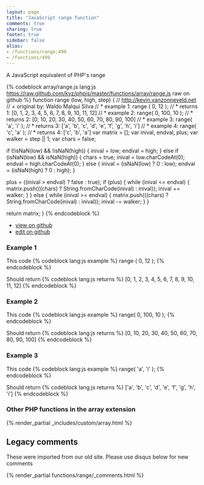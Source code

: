 ```yaml
---
layout: page
title: "JavaScript range function"
comments: true
sharing: true
footer: true
sidebar: false
alias:
- /functions/range:499
- /functions/499
---
```

<!-- Generated by Rakefile:build -->
A JavaScript equivalent of PHP's range

{% codeblock array/range.js lang:js https://raw.github.com/kvz/phpjs/master/functions/array/range.js raw on github %}
function range (low, high, step) {
  // http://kevin.vanzonneveld.net
  // +   original by: Waldo Malqui Silva
  // *     example 1: range ( 0, 12 );
  // *     returns 1: [0, 1, 2, 3, 4, 5, 6, 7, 8, 9, 10, 11, 12]
  // *     example 2: range( 0, 100, 10 );
  // *     returns 2: [0, 10, 20, 30, 40, 50, 60, 70, 80, 90, 100]
  // *     example 3: range( 'a', 'i' );
  // *     returns 3: ['a', 'b', 'c', 'd', 'e', 'f', 'g', 'h', 'i']
  // *     example 4: range( 'c', 'a' );
  // *     returns 4: ['c', 'b', 'a']
  var matrix = [];
  var inival, endval, plus;
  var walker = step || 1;
  var chars = false;

  if (!isNaN(low) && !isNaN(high)) {
    inival = low;
    endval = high;
  } else if (isNaN(low) && isNaN(high)) {
    chars = true;
    inival = low.charCodeAt(0);
    endval = high.charCodeAt(0);
  } else {
    inival = (isNaN(low) ? 0 : low);
    endval = (isNaN(high) ? 0 : high);
  }

  plus = ((inival > endval) ? false : true);
  if (plus) {
    while (inival <= endval) {
      matrix.push(((chars) ? String.fromCharCode(inival) : inival));
      inival += walker;
    }
  } else {
    while (inival >= endval) {
      matrix.push(((chars) ? String.fromCharCode(inival) : inival));
      inival -= walker;
    }
  }

  return matrix;
}
{% endcodeblock %}

 - [view on github](https://github.com/kvz/phpjs/blob/master/functions/array/range.js)
 - [edit on github](https://github.com/kvz/phpjs/edit/master/functions/array/range.js)

### Example 1
This code
{% codeblock lang:js example %}
range ( 0, 12 );
{% endcodeblock %}

Should return
{% codeblock lang:js returns %}
[0, 1, 2, 3, 4, 5, 6, 7, 8, 9, 10, 11, 12]
{% endcodeblock %}

### Example 2
This code
{% codeblock lang:js example %}
range( 0, 100, 10 );
{% endcodeblock %}

Should return
{% codeblock lang:js returns %}
[0, 10, 20, 30, 40, 50, 60, 70, 80, 90, 100]
{% endcodeblock %}

### Example 3
This code
{% codeblock lang:js example %}
range( 'a', 'i' );
{% endcodeblock %}

Should return
{% codeblock lang:js returns %}
['a', 'b', 'c', 'd', 'e', 'f', 'g', 'h', 'i']
{% endcodeblock %}


### Other PHP functions in the array extension
{% render_partial _includes/custom/array.html %}
## Legacy comments
These were imported from our old site. Please use disqus below for new comments
<div style="overflow-y: scroll; max-height: 500px;">
{% render_partial functions/range/_comments.html %}
</div>
